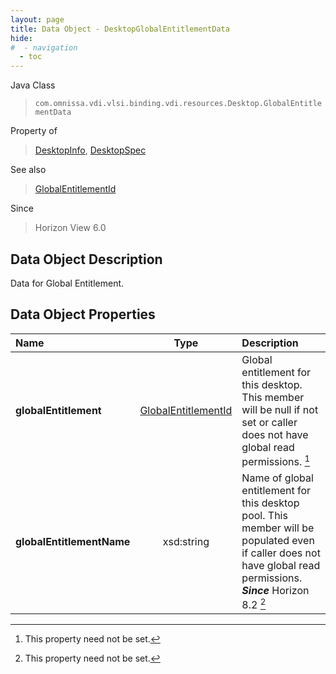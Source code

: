 ```yaml
---
layout: page
title: Data Object - DesktopGlobalEntitlementData
hide:
#  - navigation
  - toc
---
```






Java Class
> `com.omnissa.vdi.vlsi.binding.vdi.resources.Desktop.GlobalEntitlementData`

Property of
> [DesktopInfo](vdi.resources.Desktop.DesktopInfo.md#field_detail), [DesktopSpec](vdi.resources.Desktop.DesktopSpec.md#field_detail)

See also
> [GlobalEntitlementId](vdi.entity.GlobalEntitlementId.md)

Since
> Horizon View 6.0


## Data Object Description

Data for Global Entitlement.

## Data Object Properties

 Name | Type | Description
:---|:---:|:---
**globalEntitlement**| [GlobalEntitlementId](vdi.entity.GlobalEntitlementId.md)|  Global entitlement for this desktop. This member will be null if not set or caller does not have global read permissions. [^1]
**globalEntitlementName**|  xsd:string|  Name of global entitlement for this desktop pool. This member will be populated even if caller does not have global read permissions.  **_Since_** Horizon 8.2 [^1]
 


 


[^1]: This property need not be set.